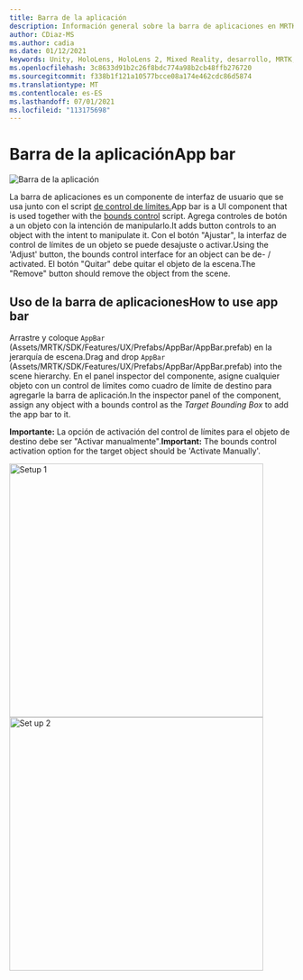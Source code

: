 ```yaml
---
title: Barra de la aplicación
description: Información general sobre la barra de aplicaciones en MRTK
author: CDiaz-MS
ms.author: cadia
ms.date: 01/12/2021
keywords: Unity, HoloLens, HoloLens 2, Mixed Reality, desarrollo, MRTK, barra de aplicaciones,
ms.openlocfilehash: 3c8633d91b2c26f8bdc774a98b2cb48ffb276720
ms.sourcegitcommit: f338b1f121a10577bcce08a174e462cdc86d5874
ms.translationtype: MT
ms.contentlocale: es-ES
ms.lasthandoff: 07/01/2021
ms.locfileid: "113175698"
---
```

# <a name="app-bar"></a><span data-ttu-id="dbbc9-104">Barra de la aplicación</span><span class="sxs-lookup"><span data-stu-id="dbbc9-104">App bar</span></span>

![Barra de la aplicación](../images/app-bar/MRTK_AppBar_Main.png)

<span data-ttu-id="dbbc9-106">La barra de aplicaciones es un componente de interfaz de usuario que se usa junto con el script [de control de límites.](bounds-control.md)</span><span class="sxs-lookup"><span data-stu-id="dbbc9-106">App bar is a UI component that is used together with the [bounds control](bounds-control.md) script.</span></span> <span data-ttu-id="dbbc9-107">Agrega controles de botón a un objeto con la intención de manipularlo.</span><span class="sxs-lookup"><span data-stu-id="dbbc9-107">It adds button controls to an object with the intent to manipulate it.</span></span> <span data-ttu-id="dbbc9-108">Con el botón "Ajustar", la interfaz de control de límites de un objeto se puede desajuste o activar.</span><span class="sxs-lookup"><span data-stu-id="dbbc9-108">Using the 'Adjust' button, the bounds control interface for an object can be de- / activated.</span></span> <span data-ttu-id="dbbc9-109">El botón "Quitar" debe quitar el objeto de la escena.</span><span class="sxs-lookup"><span data-stu-id="dbbc9-109">The "Remove" button should remove the object from the scene.</span></span>

## <a name="how-to-use-app-bar"></a><span data-ttu-id="dbbc9-110">Uso de la barra de aplicaciones</span><span class="sxs-lookup"><span data-stu-id="dbbc9-110">How to use app bar</span></span>

<span data-ttu-id="dbbc9-111">Arrastre y coloque `AppBar` (Assets/MRTK/SDK/Features/UX/Prefabs/AppBar/AppBar.prefab) en la jerarquía de escena.</span><span class="sxs-lookup"><span data-stu-id="dbbc9-111">Drag and drop `AppBar` (Assets/MRTK/SDK/Features/UX/Prefabs/AppBar/AppBar.prefab) into the scene hierarchy.</span></span> <span data-ttu-id="dbbc9-112">En el panel inspector del componente, asigne cualquier objeto  con un control de límites como cuadro de límite de destino para agregarle la barra de aplicación.</span><span class="sxs-lookup"><span data-stu-id="dbbc9-112">In the inspector panel of the component, assign any object with a bounds control as the *Target Bounding Box* to add the app bar to it.</span></span>

<span data-ttu-id="dbbc9-113">**Importante:** La opción de activación del control de límites para el objeto de destino debe ser "Activar manualmente".</span><span class="sxs-lookup"><span data-stu-id="dbbc9-113">**Important:** The bounds control activation option for the target object should be 'Activate Manually'.</span></span>

<img src="../images/app-bar/MRTK_AppBar_Setup1.png" width="450" alt="Setup 1">

<img src="../images/app-bar/MRTK_AppBar_Setup2.png" width="450" alt="Set up 2">

